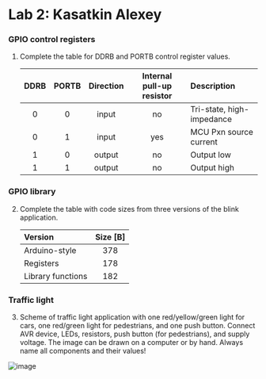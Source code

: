 # Lab 2: Kasatkin Alexey

### GPIO control registers

1. Complete the table for DDRB and PORTB control register values.

   | **DDRB** | **PORTB** | **Direction** | **Internal pull-up resistor** | **Description** |
   | :-: | :-: | :-: | :-: | :-- |
   | 0 | 0 | input | no | Tri-state, high-impedance |
   | 0 | 1 | input | yes | MCU Pxn source current |
   | 1 | 0 | output | no | Output low |
   | 1 | 1 | output | no | Output high |

### GPIO library

2. Complete the table with code sizes from three versions of the blink application.

   | **Version** | **Size [B]** |
   | :-- | :-: |
   | Arduino-style     | 378 |
   | Registers         | 178 |
   | Library functions | 182 |

### Traffic light

3. Scheme of traffic light application with one red/yellow/green light for cars, one red/green light for pedestrians, and one push button. Connect AVR device, LEDs, resistors, push button (for pedestrians), and supply voltage. The image can be drawn on a computer or by hand. Always name all components and their values!

 ![image](https://user-images.githubusercontent.com/99397789/195189555-077b42e0-d0d3-4ea9-9d04-3d37e2b90208.png)
